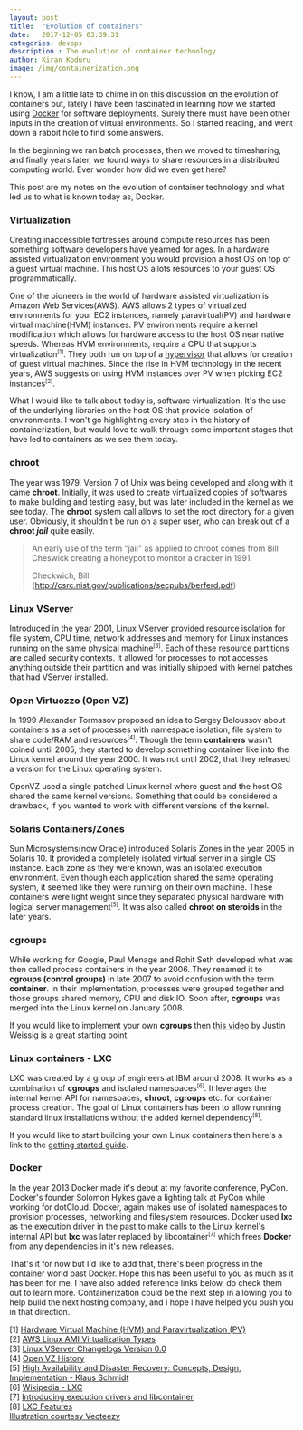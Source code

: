 ```yaml
---
layout: post
title:  "Evolution of containers"
date:   2017-12-05 03:39:31
categories: devops
description : The evolution of container technology
author: Kiran Koduru
image: /img/containerization.png
---
```

I know, I am a little late to chime in on this discussion on the evolution of containers but, lately I have been fascinated in learning how we started using [Docker](https://www.docker.com/) for software deployments. Surely there must have been other inputs in the creation of virtual environments. So I started reading, and went down a rabbit hole to find some answers.

In the beginning we ran batch processes, then we moved to timesharing, and finally years later, we found ways to share resources in a distributed computing world. Ever wonder how did we even get here? 

This post are my notes on the evolution of container technology and what led us to what is known today as, Docker.

### Virtualization

Creating inaccessible fortresses around compute resources has been something software developers have yearned for ages. In a hardware assisted virtualization environment you would provision a host OS on top of a guest virtual machine. This host OS allots resources to your guest OS programmatically. 

One of the pioneers in the world of hardware assisted virtualization is Amazon Web Services(AWS). AWS allows 2 types of virtualized environments for your EC2 instances, namely paravirtual(PV) and hardware virtual machine(HVM) instances. PV environments require a kernel modification which allows for hardware access to the host OS near native speeds. Whereas HVM environments, require a CPU that supports virtualization<sup><small>[1]</small></sup>. They both run on top of a [hypervisor](https://en.wikipedia.org/wiki/Hypervisor) that allows for creation of guest virtual machines. Since the rise in HVM technology in the recent years, AWS suggests on using HVM instances over PV when picking EC2 instances<sup><small>[2]</small></sup>.

What I would like to talk about today is, software virtualization. It's the use of the underlying libraries on the host OS that provide isolation of environments. I won't go highlighting every step in the history of containerization, but would love to walk through some important stages that have led to containers as we see them today. 

### chroot

The year was 1979. Version 7 of Unix was being developed and along with it came __chroot__. Initially, it was used to create virtualized copies of softwares to make building and testing easy, but was later included in the kernel as we see today. The __chroot__ system call allows to set the root directory for a given user. Obviously, it shouldn't be run on a super user, who can break out of a __chroot *jail*__ quite easily.

> An early use of the term "jail" as applied to chroot comes from Bill Cheswick creating a honeypot to monitor a cracker in 1991.
> 
> Checkwich, Bill (http://csrc.nist.gov/publications/secpubs/berferd.pdf)

### Linux VServer

Introduced in the year 2001, Linux VServer provided resource isolation for file system, CPU time, network addresses and memory for Linux instances running on the same physical machine<sup><small>[3]</small></sup>. Each of these resource partitions are called security contexts. It allowed for processes to not accesses anything outside their partition and was initially shipped with kernel patches that had VServer installed.

### Open Virtuozzo (Open VZ)

In 1999 Alexander Tormasov proposed an idea to Sergey Beloussov about containers as a set of processes with namespace isolation, file system to share code/RAM and resources<sup><small>[4]</small></sup>. Though the term __containers__ wasn't coined until 2005, they started to develop something container like into the Linux kernel around the year 2000. It was not until 2002, that they released a version for the Linux operating system.

OpenVZ used a single patched Linux kernel where guest and the host OS shared the same kernel versions. Something that could be considered a drawback, if you wanted to work with different versions of the kernel.

### Solaris Containers/Zones

Sun Microsystems(now Oracle) introduced Solaris Zones in the year 2005 in Solaris 10. It provided a completely isolated virtual server in a single OS instance. Each zone as they were known, was an isolated execution environment. Even though each application shared the same operating system, it seemed like they were running on their own machine. These containers were light weight since they separated physical hardware with logical server management<sup><small>[5]</small></sup>. It was also called __chroot on steroids__ in the later years.

### cgroups

While working for Google, Paul Menage and Rohit Seth developed what was then called process containers in the year 2006. They renamed it to __cgroups (control groups)__ in late 2007 to avoid confusion with the term __container__. In their implementation, processes were grouped together and those groups shared memory, CPU and disk IO. Soon after, __cgroups__ was merged into the Linux kernel on January 2008. 

If you would like to implement your own __cgroups__ then [this video](https://sysadmincasts.com/episodes/14-introduction-to-linux-control-groups-cgroups) by Justin Weissig is a great starting point. 

### Linux containers - LXC

LXC was created by a group of engineers at IBM around 2008. It works as a combination of __cgroups__ and isolated namespaces<sup><small>[6]</small></sup>. It leverages the internal kernel API for namespaces, __chroot__, __cgroups__ etc. for container process creation. The goal of Linux containers has been to allow running standard linux installations without the added kernel dependency<sup><small>[8]</small></sup>.

If you would like to start building your own Linux containers then here's a link to the [getting started guide](https://help.ubuntu.com/lts/serverguide/lxc.html).

### Docker

In the year 2013 Docker made it's debut at my favorite conference, PyCon. Docker's founder Solomon Hykes gave a lighting talk at PyCon while working for dotCloud. Docker, again makes use of isolated namespaces to provision processes, networking and filesystem resources. Docker used __lxc__ as the execution driver in the past to make calls to the Linux kernel's internal API but __lxc__ was later replaced by libcontainer<sup><small>[7]</small></sup> which frees __Docker__ from any dependencies in it's new releases. 

That's it for now but I'd like to add that, there's been progress in the container world past Docker. Hope this has been useful to you as much as it has been for me. I have also added reference links below, do check them out to learn more. Containerization could be the next step in allowing you to help build the next hosting company, and I hope I have helped you push you in that direction.

[1] [Hardware Virtual Machine (HVM) and Paravirtualization (PV)](https://www.linux.org/threads/hardware-virtual-machine-hvm-and-paravirtualization-pv.12475/)<br/>
[2] [AWS Linux AMI Virtualization Types](http://docs.aws.amazon.com/AWSEC2/latest/UserGuide/virtualization_types.html)<br/>
[3] [Linux VServer Changelogs Version 0.0](https://web.archive.org/web/20110705084600/http://www.solucorp.qc.ca/changes.hc?projet=vserver&version=all)<br/>
[4] [Open VZ History](https://openvz.org/History#1999)<br/>
[5] [High Availability and Disaster Recovery: Concepts, Design, Implementation - Klaus Schmidt](https://books.google.com/books?id=adU_AAAAQBAJ&lpg=PA186&dq=%22chroot%20on%20steroids%22&pg=PA186#v=onepage&q=%22chroot%20on%20steroids%22&f=false)<br/>
[6] [Wikipedia - LXC](https://en.wikipedia.org/wiki/LXC)<br/>
[7] [Introducing execution drivers and libcontainer](https://blog.docker.com/2014/03/docker-0-9-introducing-execution-drivers-and-libcontainer/)<br/>
[8] [LXC Features](https://linuxcontainers.org/lxc/introduction/#features)<br/>
[Illustration courtesy Vecteezy](https://www.vecteezy.com/)